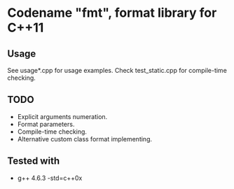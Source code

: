 Codename "fmt", format library for C++11
========================================

Usage
-----

See usage*.cpp for usage examples.
Check test_static.cpp for compile-time checking.

TODO
----

+ Explicit arguments numeration.
+ Format parameters.
+ Compile-time checking.
+ Alternative custom class format implementing.

Tested with
-----------

+ g++ 4.6.3 -std=c++0x
